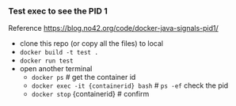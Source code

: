 ### Test exec to see the PID 1
Reference   https://blog.no42.org/code/docker-java-signals-pid1/

* clone this repo (or copy all the files) to local
* `docker build -t test .`
* `docker run test`
* open another terminal
  * `docker ps` # get the container id 
  * `docker exec -it {containerid} bash` # `ps -ef` check the pid
  * `docker stop` {containerid} # confirm
  
  
